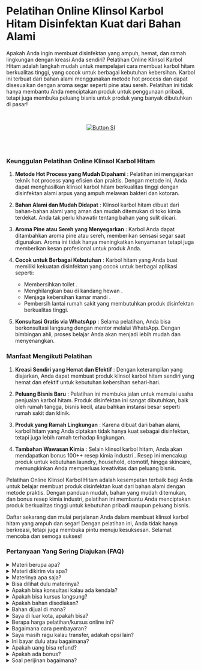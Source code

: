 # Pelatihan Online Klinsol Karbol Hitam  Disinfektan Kuat dari Bahan Alami

Apakah Anda ingin membuat disinfektan yang ampuh, hemat, dan ramah lingkungan dengan kreasi Anda sendiri? Pelatihan Online Klinsol Karbol Hitam adalah langkah mudah untuk mempelajari cara membuat karbol hitam berkualitas tinggi, yang cocok untuk berbagai kebutuhan kebersihan. Karbol ini terbuat dari bahan alami menggunakan metode hot process dan dapat disesuaikan dengan aroma segar seperti pine atau sereh. Pelatihan ini tidak hanya membantu Anda menciptakan produk untuk penggunaan pribadi, tetapi juga membuka peluang bisnis untuk produk yang banyak dibutuhkan di pasar!

<br>

<div align = center>
    
[![Button SI]][Link SI]

<br>
<br>
</div>

### Keunggulan Pelatihan Online Klinsol Karbol Hitam

1. **Metode Hot Process yang Mudah Dipahami** :
Pelatihan ini mengajarkan teknik hot process yang efisien dan praktis. Dengan metode ini, Anda dapat menghasilkan klinsol karbol hitam berkualitas tinggi dengan disinfektan alami arpus yang ampuh melawan bakteri dan kotoran.

2. **Bahan Alami dan Mudah Didapat** :
Klinsol karbol hitam dibuat dari bahan-bahan alami yang aman dan mudah ditemukan di toko kimia terdekat. Anda tak perlu khawatir tentang bahan yang sulit dicari.

3. **Aroma Pine atau Sereh yang Menyegarkan** :
Karbol Anda dapat ditambahkan aroma pine atau sereh, memberikan sensasi segar saat digunakan. Aroma ini tidak hanya meningkatkan kenyamanan tetapi juga memberikan kesan profesional untuk produk Anda.

4. **Cocok untuk Berbagai Kebutuhan** :
Karbol hitam yang Anda buat memiliki kekuatan disinfektan yang cocok untuk berbagai aplikasi seperti:
     - Membersihkan toilet .
     - Menghilangkan bau di kandang hewan .
     - Menjaga kebersihan kamar mandi .
     - Pembersih lantai rumah sakit yang membutuhkan produk disinfektan berkualitas tinggi.

5. **Konsultasi Gratis via WhatsApp** :
Selama pelatihan, Anda bisa berkonsultasi langsung dengan mentor melalui WhatsApp. Dengan bimbingan ahli, proses belajar Anda akan menjadi lebih mudah dan menyenangkan.


### Manfaat Mengikuti Pelatihan

1. **Kreasi Sendiri yang Hemat dan Efektif** :
Dengan keterampilan yang diajarkan, Anda dapat membuat produk klinsol karbol hitam sendiri yang hemat dan efektif untuk kebutuhan kebersihan sehari-hari.

2. **Peluang Bisnis Baru** :
Pelatihan ini membuka jalan untuk memulai usaha penjualan karbol hitam. Produk disinfektan ini sangat dibutuhkan, baik oleh rumah tangga, bisnis kecil, atau bahkan instansi besar seperti rumah sakit dan klinik.

3. **Produk yang Ramah Lingkungan** :
Karena dibuat dari bahan alami, karbol hitam yang Anda ciptakan tidak hanya kuat sebagai disinfektan, tetapi juga lebih ramah terhadap lingkungan.

4. **Tambahan Wawasan Kimia** :
Selain klinsol karbol hitam, Anda akan mendapatkan bonus 100++ resep kimia industri . Resep ini mencakup produk untuk kebutuhan laundry, household, otomotif, hingga skincare, memungkinkan Anda memperluas kreativitas dan peluang bisnis.

Pelatihan Online Klinsol Karbol Hitam adalah kesempatan terbaik bagi Anda untuk belajar membuat produk disinfektan kuat dari bahan alami dengan metode praktis. Dengan panduan mudah, bahan yang mudah ditemukan, dan bonus resep kimia industri, pelatihan ini membantu Anda menciptakan produk berkualitas tinggi untuk kebutuhan pribadi maupun peluang bisnis.

Daftar sekarang dan mulai perjalanan Anda dalam membuat klinsol karbol hitam yang ampuh dan segar! Dengan pelatihan ini, Anda tidak hanya berkreasi, tetapi juga membuka pintu menuju kesuksesan. Selamat mencoba dan semoga sukses! 


### Pertanyaan Yang Sering Diajukan (FAQ)
<details>
<summary>Materi berupa apa?</summary>
Materi berupa file video dan teks.
</details>
<details>
<summary>Materi dikirim via apa?</summary>
Materi dikirim via Whatsapp atau email.
</details>
<details>
<summary>Materinya apa saja?</summary>
Materi sesuai dengan judul dan deskripsi.
</details>
<details>
<summary>Bisa dilihat dulu materinya?</summary>
Sudah dijelaskan materi sesuai dengan judul dan deskripsi. Kalau Anda ingin tahu resep lengkap, Anda transaksi dulu baru diberikan materi. 
</details>
<details>
<summary>Apakah bisa konsultasi kalau ada kendala?</summary>
Bisa nanti via Whatsapp terkait materi yang diikuti.
</details>
<details>
<summary>Apakah bisa kursus langsung?</summary>
Bisa. Anda bisa ke Workshop di Jakarta, Bogor, atau Purwokerto.
</details>
<details>
<summary>Apakah bahan disediakan?</summary>
Iya bila ikuti kursus langsung (offline). Bahan dan hasil praktek nanti bisa dibawa pulang
</details>
<details>
<summary>Bahan dijual di mana?</summary>
Bahan bisa dibeli di toko kimia terdekat atau via marketplace.
</details>
<details>
<summary>Saya di luar kota, apakah bisa?</summary>
Anda bisa mengikuti via online atau datang ke workshop. Kami bisa juga datang ke lokasi Anda. Kursus pelatihan ini juga bisa diajarkan online di kota atau kabupaten berikut:
Banda Aceh, Bener Meriah, Bireun, Gayo Lues, Langsa, Lhokseumawe, Nagan Raya, Pidie, Sabang, Simeulue, Subulussalam, Badung, Bangli, Buleleng, Denpasar, Gianyar, Jembrana, Karangasem, Klungkung, Tabanan, Cilegon, Lebak, Pandeglang, Serang, Tangerang, Bengkulu, Kaur, Kepahiang, Lebong, Mukomuko, Rejang Lebong, Seluma, Bantul, Gunungkidul, Kulon Progo, Sleman, Yogyakarta, Jakarta, Kepulauan Seribu, Boalemo, Bone Bolango, Gorontalo, Pohuwato, Batanghari, Bungo, Jambi, Kerinci, Merangin, Muaro Jambi, Sarolangun, Sungai Penuh, Tanjung Jabung, Tebo, Bandung, Banjar, Bekasi, Bogor, Ciamis, Cimahi, Cirebon, Depok, Garut, Indramayu, Karawang, Kuningan, Majalengka, Pangandaran, Purwakarta, Subang, Sukabumi, Sumedang, Tasikmalaya, Banjarnegara, Banyumas, Batang, Blora, Boyolali, Brebes, Cilacap, Demak, Grobogan, Jepara, Karanganyar, Kebumen, Kendal, Klaten, Kudus, Magelang, Pati, Pekalongan, Pemalang, Purbalingga, Purworejo, Rembang, Salatiga, Semarang, Sukoharjo, Surakarta (Solo), Tegal, Temanggung, Wonogiri, Wonosobo, Bangkalan, Banyuwangi, Batu, Blitar, Bojonegoro, Bondowoso, Gresik, Jember, Jombang, Kediri, Lamongan, Lumajang, Madiun, Magetan, Malang, Mojokerto, Nganjuk, Ngawi, Pacitan, Pamekasan, Pasuruan, Ponorogo, Probolinggo, Sampang, Sidoarjo, Situbondao, Sumenep, Surabaya, Trenggalek, Tuban, Tulungagung, Bengkayang, Kapuas Hulu, Kayong Utara, Ketapang, Kubu Raya, Landak, Melawi, Mempawah, Pontianak, Sambas, Sanggau, Sekadau, Singkaawang, Sintang, Balangan, Banjar, Banjarbaru, Banjarmasin, Barito Kuala, Hulu Sungai, Kotabaru, Tabalang, Tanah Bumbu, Tanah Laut, Tapin, Barito, Gunung Mas, Kapuas, Katingan, Kotawaringin, Lamandau, Murung Raya, Palangka Raya, Pulau Pisau, Seruyan, Sukamara, Balikpapan, Berau, Bontang, Kutai, Kutai Kartanegara, Mahakam Ulu, Paser, Penajam paser Utara, Samarinda, Bulungan, Malinau, Nunukan, Tana Tidung, Tarakan, Bangka, Belitung, Pangkalpinang, Batam, Bintan, Karimun, Anambas, Lingga, Natuna, Tanjungpinang, Bandar Lampung, Lampung, Mesuji, Metro, Pesawaran, Pesisir Barat, Pringsewu, Tanggamus, Tulang Bawang, Way Kanan, Ambon, Buru, Aru, Tanimbar, Maluku, Seram, Tual, Halmahera, Sula, Morotai, Taliabu, Ternate, Tidore, Bima, Dompu, Lombok, Mataram, Sumbawa, Alor, Belu, Ende, Flores, Kupang, Lembata, Malaka, Manggarai, Nagekeo, Ngada, Rote Ndao, Sabu Raijua, Sikka, Sumba, Timor, Jayapura, Keerom, Yapen. Raya, Mamberamo Raya, Sarmi, Supiori, Waropen, Fakfak, Kaimana, Monokwari, Arfak, Bintuni, Wondama, Maybrat, Raja Ampat, Sorong, Tambrauw, Jayawijaya, Lanny Jaya, Nduga, Bintang, Tolikara, Yahukimo, Yalimo, Asmat, Boven Digoel, Mappi, Merauke, Deiyai, Dogiyai, Intan Jaya, Mimika, Nabire, Paniai, Puncak, Bengkalis, Dumai, Indragiri, Kampar, Meranti, Kuantan Singingi, Pekanbaru, Pelalawan, Rokan Hilir, Rokan Hulu, Siak, Majene, Mamasa, Mamuju, Pasangkayu, Polewali Mandar, Bantaeng, Barru, Bone, Bulukumba, Enrekang, Gowa, Janeponto, Selayar, Luwu, Makassar, Maros, Palopo, Pangkajene Dan Kepulauan, Parepare, Pinrang, Sidenreng Rappang, Sinjai, Soppeng, Takalar, Tana Toraja, Toraja, Wajo, Banggai, Buol, Donggala, Morowali, Palu, Parigi Moutong, Poso, Sogi, Tojo Una Una, Tolitoli, Baubau, Bombana, Buton, Kendari, Kolaka, Konawe, Muna, Wakatobi, Bitung, Bolaang Mongondow, Sangihe, Siau Tagulandang Biaro, Kotamobagu, Manado, Minahasa, Tomohon, Agam, Bukittinggi, Dharmasraya, Mentawai, Lima Puluh Kota, Padang, Padang Panjang, Padang Pariaman, Pariaman, Pasaman, Paykumbuh, Pesisir Selatan, Sawahlunto, Sijunjung, Solok, Tanah Datar, Banyuasin, Empat Lawang, Lahat, Lubuklinggau, Muara Enim, Musi Banyuasin, Musi Rawas, Ogan Ilir, Ogan Komering Ilir, Ogan Komering Ulu, Pagaralam, Palembang, Penukal Abab Lematang Ilir, Prabumulih, Asahan, Batu Bara, Binjai, Dairi, Deli Serdang, Gunungsitoli, Humbang Hasundutan, Karo, Labuhanbatu, Langkat, Mandailing Natal, Medan, Nias, Padang Lawas, Padangsidimpuan, Pematangsiantar, Pakpak Bharat, Samosir, Serdang Bedagai, Sibolga, Simalungun, Tanjungbalai, Tapanuli, Tebing Tinggi, dan Toba.
</details>
<details>
<summary>Berapa harga pelatihan/kursus online ini?</summary>
Harga Rp 375000 per materi.
</details>
<details>
<summary>Bagaimana cara pembayaran?</summary>
Via transfer bank. Pastikan kirim tanda bukti ya.
</details>
<details>
<summary>Saya masih ragu kalau transfer, adakah opsi lain?</summary>
Bisa ikuti pelatihan offline atau datang langsung, kalau online bisa via pihak ketiga seperti di Ratakan tapi tidak mendapat support konsultasi karena biaya admin tinggi yakni 35%. Anda tetap mendapatkan materi yang cukup dan bonus.
</details>
<details>
<summary>Ini bayar dulu atau bagaimana?</summary>
Kalau akan mengikuti pelatihan offline atau ketemuan maka wajib DP 35% atau bayar full/penuh. Harga pelatihan offline berbeda ya dengan pelatihan online. Sedangkan kalau ingin mengikuti pelatihan online harus bayar full baru dapatkan materi.
</details>
<details>
<summary>Apakah uang bisa refund?</summary>
Tidak bisa. Uang tidak bisa dikembalikan dengan alasan apapun. 
</details>
<details>
<summary>Apakah ada bonus?</summary>
Iya. Bonus 100++ resep kimia industri tentang laundry, household, otomotif, dan skincare.
</details>
<details>
<summary>Soal perijinan bagaimana?</summary>
Anda bisa urus sendiri terkait perijinan di daerah masing-masing. Di sini hanya membuka pelatihan atau kursus.
</details>
    
<!---------------------------------[ Bagian Single Image ]---------------------------------->

[Button SI]: https://ratakan.com/uploads/prd-506feddc94.png
[Link SI]: #
